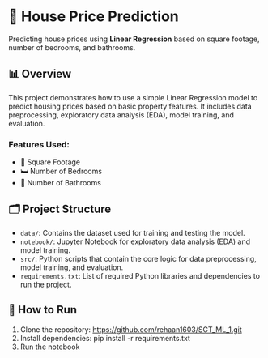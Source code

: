# 🏡 House Price Prediction

Predicting house prices using **Linear Regression** based on square footage, number of bedrooms, and bathrooms.

## 📊 Overview

This project demonstrates how to use a simple Linear Regression model to predict housing prices based on basic property features. It includes data preprocessing, exploratory data analysis (EDA), model training, and evaluation.

### Features Used:
- 📏 Square Footage
- 🛏️ Number of Bedrooms
- 🛁 Number of Bathrooms

## 🗂️ Project Structure

- `data/`: Contains the dataset used for training and testing the model.
- `notebook/`: Jupyter Notebook for exploratory data analysis (EDA) and model training.
- `src/`: Python scripts that contain the core logic for data preprocessing, model training, and evaluation.
- `requirements.txt`: List of required Python libraries and dependencies to run the project.

## 🚀 How to Run

1. Clone the repository: https://github.com/rehaan1603/SCT_ML_1.git
2.  Install dependencies: pip install -r requirements.txt
3.  Run the notebook

